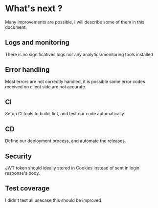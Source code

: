 # What's next ?

Many improvements are possible, I will describe some of them in this document.

## Logs and monitoring

There is no significatives logs nor any analytics/monitoring tools installed

## Error handling

Most errors are not correctly handled, it is possible some error codes received on client side are not accurate

## CI

Setup CI tools to build, lint, and test our code automatically

## CD

Define our deployment process, and automate the releases.

## Security

JWT token should ideally stored in Cookies instead of sent in login response's body.

## Test coverage

I didn't test all usecase this should be improved
